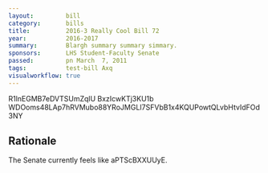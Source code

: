 ```yaml
---
layout:         bill
category:       bills
title:          2016-3 Really Cool Bill 72
year:           2016-2017
summary:        Blargh summary summary simmary.
sponsors:       LHS Student-Faculty Senate
passed:         pn March  7, 2011
tags:           test-bill Axq
visualworkflow: true
---
```



R1lnEGMB7eDVTSUmZqlU BxzIcwKTj3KU1b WDOoms48LAp7hRVMubo88YRoJMGLI7SFVbB1x4KQUPowtQLvbHtvIdFOd3NY 




Rationale
---------
The Senate currently feels like aPTScBXXUUyE.
